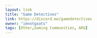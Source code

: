 ```yaml
---
layout: link
title: "Game Detectives"
link: https://discord.me/gamedetectives
owner: "imnotgoats"
tags: [Other,Gaming Communities, ARG]
---
```

